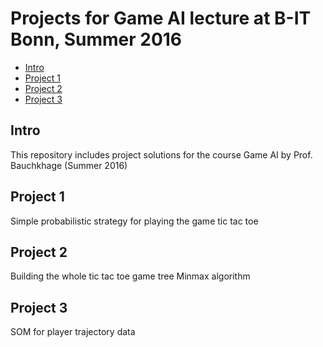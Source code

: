 Projects for Game AI lecture at B-IT Bonn, Summer 2016
===============================================

- [Intro](#intro)
- [Project 1](#project1)
- [Project 2](#project2)
- [Project 3](#project3)

Intro
-----
This repository includes project solutions for the course Game AI by Prof. Bauchkhage (Summer 2016)

Project 1
-----
Simple probabilistic strategy for playing the game tic tac toe


Project 2
-----
Building the whole tic tac toe game tree
Minmax algorithm


Project 3
-----
SOM for player trajectory data
